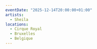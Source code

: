 ```yaml
---
eventDate: "2025-12-14T20:00:00+01:00"
artists:
  - Sheila
locations:
  - Cirque Royal
  - Bruxelles
  - Belgique
---
```

